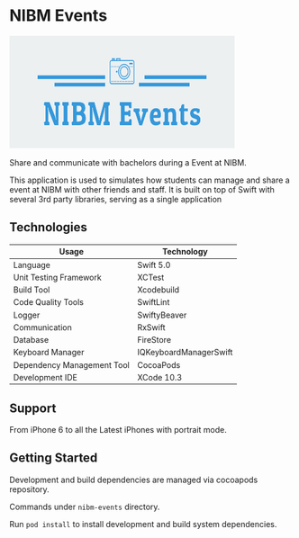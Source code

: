 # NIBM Events

<img src="assets/logo-banner.png" height="200" width="400">

Share and communicate with bachelors during a Event at NIBM.

This application is used to simulates how students can manage and share a event at NIBM with other friends and staff. It is built on top of Swift with several 3rd party libraries, serving as a single application

## Technologies

Usage          	            | Technology   
--------------------------	| --------------------------
Language                   	| Swift 5.0                      
Unit Testing Framework     	| XCTest                                         
Build Tool                 	| Xcodebuild                                         
Code Quality Tools         	| SwiftLint
Logger                    	| SwiftyBeaver
Communication               | RxSwift
Database                    | FireStore
Keyboard Manager            | IQKeyboardManagerSwift
Dependency Management Tool 	| CocoaPods
Development IDE             | XCode 10.3

## Support

From iPhone 6 to all the Latest iPhones with portrait mode.

## Getting Started

Development and build dependencies are managed via cocoapods repository.

Commands under `nibm-events` directory.

Run `pod install` to install development and build system dependencies.

